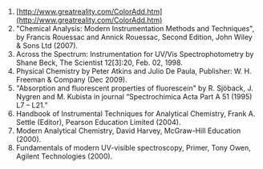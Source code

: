 1. [http://www.greatreality.com/ColorAdd.htm](http://www.greatreality.com/ColorAdd.htm)
2. "Chemical Analysis: Modern Instrumentation Methods and Techniques", by Francis Rouessac and Annick Rouessac, Second Edition, John Wiley & Sons Ltd (2007).
3. Across the Spectrum: Instrumentation for UV/Vis Spectrophotometry by Shane Beck, The Scientist 12[3]:20, Feb. 02, 1998.
4. Physical Chemistry by Peter Atkins and Julio De Paula, Publisher: W. H. Freeman & Company (Dec 2009).
5. "Absorption and fluorescent properties of fluorescein" by R. Sjöback, J. Nygren and M. Kubista in journal “Spectrochimica Acta Part A 51 (1995) L7 – L21.”
6. Handbook of Instrumental Techniques for Analytical Chemistry, Frank A. Settle (Editor), Pearson Education Limited (2004).
7. Modern Analytical Chemistry, David Harvey, McGraw-Hill Education (2000).
8. Fundamentals of modern UV-visible spectroscopy, Primer, Tony Owen, Agilent Technologies (2000).

